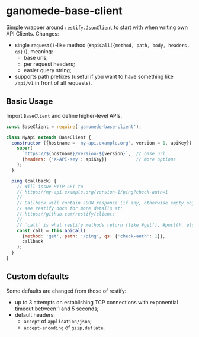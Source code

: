 # ganomede-base-client

Simple wrapper around [`restify.JsonClient`](http://restify.com/#jsonclient) to
start with when writing own API Clients. Changes:

  - single `request()`-like method (`#apiCall({method, path, body, headers, qs})`), meaning:
    - base urls;
    - per request headers;
    - easier query string;
  - supports path prefixes (useful if you want to have something like `/api/v1` in front of all requests).

## Basic Usage

Import `BaseClient` and define higher-level APIs.


``` js
const BaseClient = require('ganomede-base-client');

class MyApi extends BaseClient {
  constructor ({hostname = 'my-api.example.org', version = 1, apiKey}) {
    super(
      `https://${hostname}/version-${version}`,  // base url
      {headers: {'X-API-Key': apiKey}}           // more options
    );
  }

  ping (callback) {
    // Will issue HTTP GET to
    // https://my-api.example.org/version-1/ping?check-auth=1
    //
    // Callback will contain JSON response (if any, otherwise empty object),
    // see restify docs for more details at:
    // https://github.com/restify/clients
    //
    // `call` is what restify methods return (like #get(), #post(), etc.).
    const call = this.apiCall(
      {method: 'get', path: '/ping', qs: {'check-auth': 1}},
      callback
    );
  }
}
```

## Custom defaults

Some defaults are changed from those of restify:

  - up to 3 attempts on establishing TCP connections
    with exponential timeout between 1 and 5 seconds;
  - default headers:
    - `accept` of `application/json`;
    - `accept-encoding` of `gzip,deflate`.

